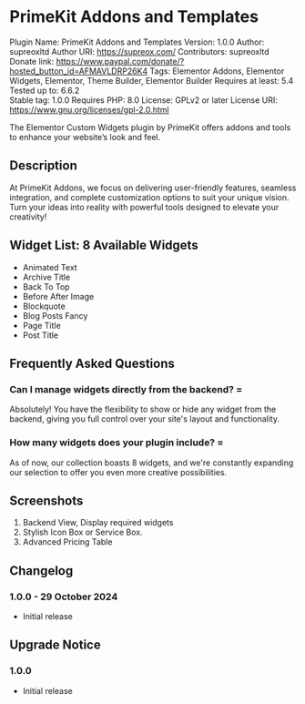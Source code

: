 # PrimeKit Addons and Templates
Plugin Name: PrimeKit Addons and Templates 
Version: 1.0.0 
Author: supreoxltd 
Author URI: https://supreox.com/ 
Contributors: supreoxltd 
Donate link: https://www.paypal.com/donate/?hosted_button_id=AFMAVLDRP26K4 
Tags: Elementor Addons, Elementor Widgets, Elementor, Theme Builder, Elementor Builder 
Requires at least: 5.4 
Tested up to: 6.6.2   
Stable tag: 1.0.0 
Requires PHP: 8.0 
License: GPLv2 or later 
License URI: https://www.gnu.org/licenses/gpl-2.0.html 

The Elementor Custom Widgets plugin by PrimeKit offers addons and tools to enhance your website’s look and feel.

## Description
At PrimeKit Addons, we focus on delivering user-friendly features, seamless integration, and complete customization options to suit your unique vision. Turn your ideas into reality with powerful tools designed to elevate your creativity!

## Widget List: 8 Available Widgets

- Animated Text
- Archive Title
- Back To Top
- Before After Image
- Blockquote
- Blog Posts Fancy
- Page Title
- Post Title

## Frequently Asked Questions

### Can I manage widgets directly from the backend? =
Absolutely! You have the flexibility to show or hide any widget from the backend, giving you full control over your site's layout and functionality.

### How many widgets does your plugin include? =
As of now, our collection boasts 8 widgets, and we're constantly expanding our selection to offer you even more creative possibilities.


## Screenshots

1. Backend View, Display required widgets
2. Stylish Icon Box or Service Box. 
3. Advanced Pricing Table

## Changelog

### 1.0.0 - 29 October 2024
- Initial release

## Upgrade Notice

### 1.0.0
- Initial release

